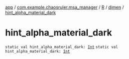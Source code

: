 [app](../../../index.md) / [com.example.chaosruler.msa_manager](../../index.md) / [R](../index.md) / [dimen](index.md) / [hint_alpha_material_dark](.)

# hint_alpha_material_dark

`static val hint_alpha_material_dark: `[`Int`](https://kotlinlang.org/api/latest/jvm/stdlib/kotlin/-int/index.html)
`static val hint_alpha_material_dark: `[`Int`](https://kotlinlang.org/api/latest/jvm/stdlib/kotlin/-int/index.html)